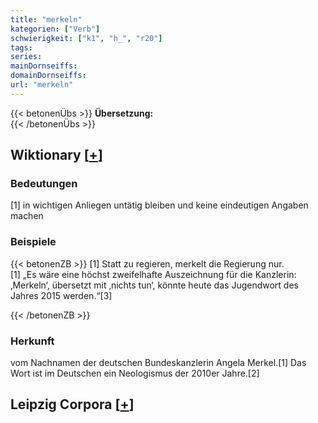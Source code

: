 ```yaml
---
title: "merkeln"
kategorien: ["Verb"]
schwierigkeit: ["k1", "h_", "r20"]
tags:
series:
mainDornseiffs:
domainDornseiffs:
url: "merkeln"
---
```


{{< betonenÜbs >}}
**Übersetzung:**  
{{< /betonenÜbs >}}

## Wiktionary [[+](https://de.wiktionary.org/wiki/merkeln)]

### Bedeutungen
[1] in wichtigen Anliegen untätig bleiben und keine eindeutigen Angaben machen  

### Beispiele
{{< betonenZB >}}
[1] Statt zu regieren, merkelt die Regierung nur.  
[1] „Es wäre eine höchst zweifelhafte Auszeichnung für die Kanzlerin: ‚Merkeln‘, übersetzt mit ‚nichts tun‘, könnte heute das Jugendwort des Jahres 2015 werden.“[3]  

{{< /betonenZB >}}
### Herkunft
vom Nachnamen der deutschen Bundeskanzlerin Angela Merkel.[1] Das Wort ist im Deutschen ein Neologismus der 2010er Jahre.[2]  


## Leipzig Corpora [[+](https://corpora.uni-leipzig.de/en/res?word=merkeln&corpusId=deu_newscrawl-public_2018)]

